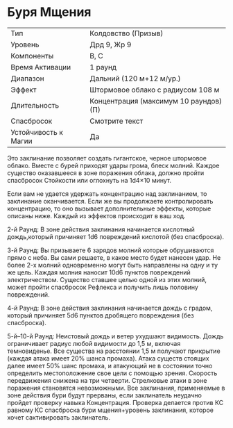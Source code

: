 
# Буря Мщения

| | |
|---|---|
|Тип|Колдовство (Призыв)|
|Уровень| Дрд 9, Жр 9|
|Компоненты| В, С|
|Время Активации| 1 раунд|
|Диапазон| Дальний (120 м+12 м/ур.)|
|Эффект| Штормовое облако с радиусом 108 м|
|Длительность| Концентрация (максимум 10 раундов) (П)|
|Спасбросок| Смотрите текст|
|Устойчивость к Магии| Да|

Это заклинание позволяет создать гигантское, черное штормовое облако. Вместе с бурей приходят удары грома, блеск молний. Каждое существо оказавшееся в зоне поражения облака, должно пройти спасбросок Стойкости или оглохнуть на 1d4×10 минут. 

Если вам не удается удержать концентрацию над заклинанием, то заклинание оканчивается. Если же вы продолжаете контролировать концентрацию, то оно вызывает дополнительные эффекты, которые описаны ниже. Каждый из эффектов происходит в ваш ход.

2-й Раунд: В зоне действия заклинания начинается кислотный дождь,который причиняет 1d6 повреждений кислотой (без спасброска). 

3-й Раунд: Вы призываете 6 зарядов молний которые обрушиваются прямо с неба. Вы сами решаете, в какое место будет нанесен удар. Не более 2-х молний одновременно могут быть направлены на одну и ту же цель. Каждая молния наносит 10d6 пунктов повреждений электричеством. Существо ставшее целью одной из этих молний, может пройти спасбросок Рефлекса и получить лишь половину повреждений.

4-й Раунд: В зоне действия заклинания начинается дождь с градом, который причиняет 5d6 пунктов дробящего повреждения (без спасброска). 

5-й–10-й Раунд: Неистовый дождь и ветер ухудшают видимость. Дождь ограничивает радиус любой видимости до 1,5 м, включая темновиденье. Все существа на расстоянии 1,5 м получают прикрытие (каждая атака имеет 20% шанса промаха). Атака существ стоящих далее имеет 50% шанс промаха, и атакующий не в состоянии точно определить местоположение свое цели с помощью зрения. Скорость передвижения снижена на три четверти. Стрелковые атаки в зоне поражения становятся невозможными. Все заклинания, применяемые в зоне действия бури будут прерваны, если заклинатель неудачно пройдет проверку навыка Концентрация. Проверка делается против КС равному КС спасброска бури мщения+уровень заклинания, которое хочет сактивировать заклинатель.